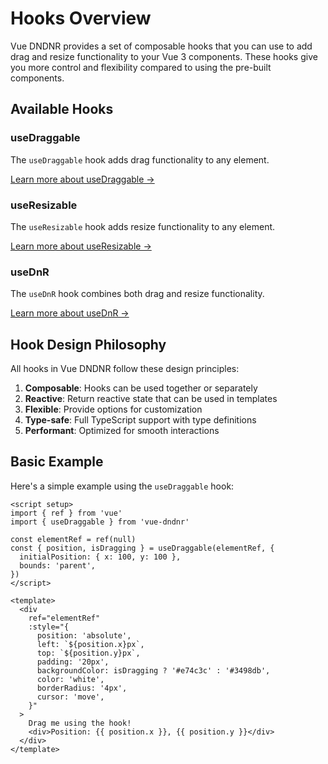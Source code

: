 # Hooks Overview

Vue DNDNR provides a set of composable hooks that you can use to add drag and resize functionality to your Vue 3 components. These hooks give you more control and flexibility compared to using the pre-built components.

## Available Hooks

### useDraggable

The `useDraggable` hook adds drag functionality to any element.

[Learn more about useDraggable →](/hooks/use-draggable)

### useResizable

The `useResizable` hook adds resize functionality to any element.

[Learn more about useResizable →](/hooks/use-resizable)

### useDnR

The `useDnR` hook combines both drag and resize functionality.

[Learn more about useDnR →](/hooks/use-dnr)

## Hook Design Philosophy

All hooks in Vue DNDNR follow these design principles:

1. **Composable**: Hooks can be used together or separately
2. **Reactive**: Return reactive state that can be used in templates
3. **Flexible**: Provide options for customization
4. **Type-safe**: Full TypeScript support with type definitions
5. **Performant**: Optimized for smooth interactions

## Basic Example

Here's a simple example using the `useDraggable` hook:

```vue
<script setup>
import { ref } from 'vue'
import { useDraggable } from 'vue-dndnr'

const elementRef = ref(null)
const { position, isDragging } = useDraggable(elementRef, {
  initialPosition: { x: 100, y: 100 },
  bounds: 'parent',
})
</script>

<template>
  <div
    ref="elementRef"
    :style="{
      position: 'absolute',
      left: `${position.x}px`,
      top: `${position.y}px`,
      padding: '20px',
      backgroundColor: isDragging ? '#e74c3c' : '#3498db',
      color: 'white',
      borderRadius: '4px',
      cursor: 'move',
    }"
  >
    Drag me using the hook!
    <div>Position: {{ position.x }}, {{ position.y }}</div>
  </div>
</template>
```

